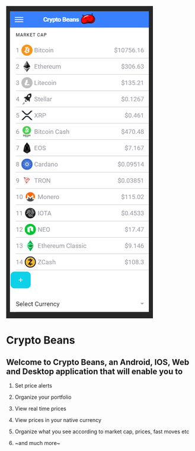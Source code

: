 <img src="src/assets/images/crypto beans.PNG" />

# Crypto Beans

## Welcome to Crypto Beans, an Android, IOS, Web and Desktop application that will enable you to 

1. Set price alerts 

2. Organize your portfolio
 
3. View real time prices

4. View prices in your native currency 

5. Organize what you see according to market cap, prices, fast moves etc

6. ~and much more~

